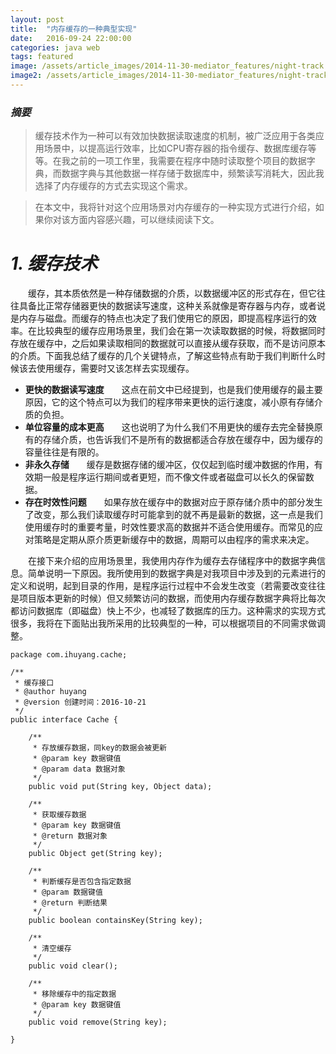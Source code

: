 ```yaml
---
layout: post
title:  "内存缓存的一种典型实现"
date:   2016-09-24 22:00:00
categories: java web
tags: featured
image: /assets/article_images/2014-11-30-mediator_features/night-track.JPG
image2: /assets/article_images/2014-11-30-mediator_features/night-track-mobile.JPG
---
```

### *摘要*
>缓存技术作为一种可以有效加快数据读取速度的机制，被广泛应用于各类应用场景中，以提高运行效率，比如CPU寄存器的指令缓存、数据库缓存等等。在我之前的一项工作里，我需要在程序中随时读取整个项目的数据字典，而数据字典与其他数据一样存储于数据库中，频繁读写消耗大，因此我选择了内存缓存的方式去实现这个需求。

>在本文中，我将针对这个应用场景对内存缓存的一种实现方式进行介绍，如果你对该方面内容感兴趣，可以继续阅读下文。

# *1. 缓存技术* #
　　缓存，其本质依然是一种存储数据的介质，以数据缓冲区的形式存在，但它往往具备比正常存储器更快的数据读写速度，这种关系就像是寄存器与内存，或者说是内存与磁盘。而缓存的特点也决定了我们使用它的原因，即提高程序运行的效率。在比较典型的缓存应用场景里，我们会在第一次读取数据的时候，将数据同时存放在缓存中，之后如果读取相同的数据就可以直接从缓存获取，而不是访问原本的介质。下面我总结了缓存的几个关键特点，了解这些特点有助于我们判断什么时候该去使用缓存，需要时又该怎样去实现缓存。

* **更快的数据读写速度**　　这点在前文中已经提到，也是我们使用缓存的最主要原因，它的这个特点可以为我们的程序带来更快的运行速度，减小原有存储介质的负担。
* **单位容量的成本更高**　　这也说明了为什么我们不用更快的缓存去完全替换原有的存储介质，也告诉我们不是所有的数据都适合存放在缓存中，因为缓存的容量往往是有限的。
* **非永久存储**　　缓存是数据存储的缓冲区，仅仅起到临时缓冲数据的作用，有效期一般是程序运行期间或者更短，而不像文件或者磁盘可以长久的保留数据。
* **存在时效性问题**　　如果存放在缓存中的数据对应于原存储介质中的部分发生了改变，那么我们读取缓存时可能拿到的就不再是最新的数据，这一点是我们使用缓存时的重要考量，时效性要求高的数据并不适合使用缓存。而常见的应对策略是定期从原介质更新缓存中的数据，周期可以由程序的需求来决定。

　　在接下来介绍的应用场景里，我使用内存作为缓存去存储程序中的数据字典信息。简单说明一下原因。我所使用到的数据字典是对我项目中涉及到的元素进行的定义和说明，起到目录的作用，是程序运行过程中不会发生改变（若需要改变往往是项目版本更新的时候）但又频繁访问的数据，而使用内存缓存数据字典将比每次都访问数据库（即磁盘）快上不少，也减轻了数据库的压力。这种需求的实现方式很多，我将在下面贴出我所采用的比较典型的一种，可以根据项目的不同需求做调整。

	package com.ihuyang.cache;
	
	/** 
	 * 缓存接口
	 * @author huyang
	 * @version 创建时间：2016-10-21
	 */
	public interface Cache {
		
		/**
		 * 存放缓存数据，同key的数据会被更新
		 * @param key 数据键值
		 * @param data 数据对象
		 */
		public void put(String key, Object data);
		
		/**
		 * 获取缓存数据
		 * @param key 数据键值
		 * @return 数据对象
		 */
		public Object get(String key);
		
		/**
		 * 判断缓存是否包含指定数据
		 * @param 数据键值
		 * @return 判断结果
		 */
		public boolean containsKey(String key);
		
		/**
		 * 清空缓存
		 */
		public void clear();
		
		/**
		 * 移除缓存中的指定数据
		 * @param key 数据键值
		 */
		public void remove(String key);
	
	}
